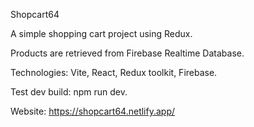 Shopcart64

A simple shopping cart project using Redux.

Products are retrieved from Firebase Realtime Database. 

Technologies: Vite, React, Redux toolkit, Firebase.

Test dev build: npm run dev.

Website: https://shopcart64.netlify.app/
